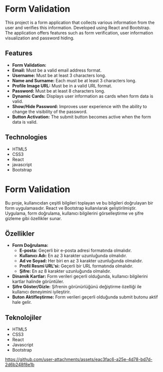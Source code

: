 # Form Validation

This project is a form application that collects various information from the user and verifies this information. Developed using React and Bootstrap. The application offers features such as form verification, user information visualization and password hiding.

## Features

- **Form Validation:**
- **Email:** Must be a valid email address format.
- **Username:** Must be at least 3 characters long.
- **Name and Surname:** Each must be at least 3 characters long.
- **Profile Image URL:** Must be in a valid URL format.
- **Password:** Must be at least 8 characters long.
- **Dynamic Cards:** Displays user information as cards when form data is valid.
- **Show/Hide Password:** Improves user experience with the ability to change the visibility of the password.
- **Button Activation:** The submit button becomes active when the form data is valid.

## Technologies

- HTML5
- CSS3
- React
- javascript
- Bootstrap

# Form Validation

Bu proje, kullanıcıdan çeşitli bilgileri toplayan ve bu bilgileri doğrulayan bir form uygulamasıdır. React ve Bootstrap kullanılarak geliştirilmiştir. Uygulama, form doğrulama, kullanıcı bilgilerini görselleştirme ve şifre gizleme gibi özellikler sunar.

## Özellikler

- **Form Doğrulama:**
  - **E-posta:** Geçerli bir e-posta adresi formatında olmalıdır.
  - **Kullanıcı Adı:** En az 3 karakter uzunluğunda olmalıdır.
  - **Ad ve Soyad:** Her biri en az 3 karakter uzunluğunda olmalıdır.
  - **Profil Resmi URL'si:** Geçerli bir URL formatında olmalıdır.
  - **Şifre:** En az 8 karakter uzunluğunda olmalıdır.
- **Dinamik Kartlar:** Form verileri geçerli olduğunda, kullanıcı bilgilerini kartlar halinde görüntüler.
- **Şifre Göster/Gizle:** Şifrenin görünürlüğünü değiştirme özelliği ile kullanıcı deneyimini iyileştirir.
- **Buton Aktifleştirme:** Form verileri geçerli olduğunda submit butonu aktif hale gelir.

## Teknolojiler

- HTML5
- CSS3
- React
- Javascript
- Bootstrap

https://github.com/user-attachments/assets/eac3fac6-a25e-4d78-bd7d-2d6b248f8e1b
